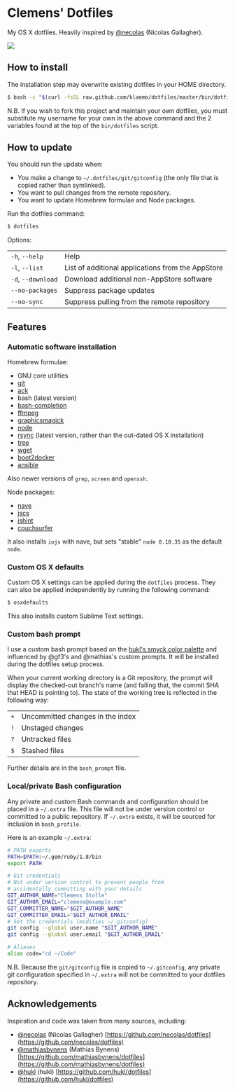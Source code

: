 # Clemens' Dotfiles

My OS X dotfiles. Heavily inspired by [@necolas](https://github.com/necolas) (Nicolas Gallagher).

![](https://files.klaemo.me/images/terminal.png)

## How to install

The installation step may overwrite existing dotfiles in your HOME directory.

```bash
$ bash -c "$(curl -fsSL raw.github.com/klaemo/dotfiles/master/bin/dotfiles)"
```

N.B. If you wish to fork this project and maintain your own dotfiles, you must
substitute my username for your own in the above command and the 2 variables
found at the top of the `bin/dotfiles` script.

## How to update

You should run the update when:

* You make a change to `~/.dotfiles/git/gitconfig` (the only file that is
  copied rather than symlinked).
* You want to pull changes from the remote repository.
* You want to update Homebrew formulae and Node packages.

Run the dotfiles command:

```bash
$ dotfiles
```

Options:

<table>
    <tr>
        <td><code>-h</code>, <code>--help</code></td>
        <td>Help</td>
    </tr>
    <tr>
        <td><code>-l</code>, <code>--list</code></td>
        <td>List of additional applications from the AppStore</td>
    </tr>
    <tr>
        <td><code>-d</code>, <code>--download</code></td>
        <td>Download additional non-AppStore software</td>
    </tr>
    <tr>
        <td><code>--no-packages</code></td>
        <td>Suppress package updates</td>
    </tr>
    <tr>
        <td><code>--no-sync</code></td>
        <td>Suppress pulling from the remote repository</td>
    </tr>
</table>


## Features

### Automatic software installation

Homebrew formulae:

* GNU core utilities
* [git](http://git-scm.com/)
* [ack](http://betterthangrep.com/)
* bash (latest version)
* [bash-completion](http://bash-completion.alioth.debian.org/)
* [ffmpeg](http://ffmpeg.org/)
* [graphicsmagick](http://www.graphicsmagick.org/)
* [node](http://nodejs.org/)
* [rsync](https://rsync.samba.org/) (latest version, rather than the out-dated OS X installation)
* [tree](http://mama.indstate.edu/users/ice/tree/)
* [wget](http://www.gnu.org/software/wget/)
* [boot2docker](http://boot2docker.io)
* [ansible](http://ansible.com)

Also newer versions of `grep`, `screen` and `openssh`.

Node packages:

* [nave](https://github.com/isaacs/nave)
* [jscs](https://github.com/jscs-dev/node-jscs)
* [jshint](http://www.jshint.com/)
* [couchsurfer](https://github.com/klaemo/couchsurfer)

It also installs `iojs` with nave, but sets "stable" `node 0.10.35` as the default `node`.

### Custom OS X defaults

Custom OS X settings can be applied during the `dotfiles` process. They can
also be applied independently by running the following command:

```bash
$ osxdefaults
```

This also installs custom Sublime Text settings.

### Custom bash prompt

I use a custom bash prompt based on the [hukl's smyck color palette](https://github.com/hukl/Smyck-Color-Scheme) and influenced
by @gf3's and @mathias's custom prompts. It will be installed during the dotfiles setup process.

When your current working directory is a Git repository, the prompt will
display the checked-out branch's name (and failing that, the commit SHA that
HEAD is pointing to). The state of the working tree is reflected in the
following way:

<table>
    <tr>
        <td><code>+</code></td>
        <td>Uncommitted changes in the index</td>
    </tr>
    <tr>
        <td><code>!</code></td>
        <td>Unstaged changes</td>
    </tr>
    <tr>
        <td><code>?</code></td>
        <td>Untracked files</td>
    </tr>
    <tr>
        <td><code>$</code></td>
        <td>Stashed files</td>
    </tr>
</table>

Further details are in the `bash_prompt` file.

### Local/private Bash configuration

Any private and custom Bash commands and configuration should be placed in a
`~/.extra` file. This file will not be under version control or
committed to a public repository. If `~/.extra` exists, it will be
sourced for inclusion in `bash_profile`.

Here is an example `~/.extra`:

```bash
# PATH exports
PATH=$PATH:~/.gem/ruby/1.8/bin
export PATH

# Git credentials
# Not under version control to prevent people from
# accidentally committing with your details
GIT_AUTHOR_NAME="Clemens Stolle"
GIT_AUTHOR_EMAIL="clemens@example.com"
GIT_COMMITTER_NAME="$GIT_AUTHOR_NAME"
GIT_COMMITTER_EMAIL="$GIT_AUTHOR_EMAIL"
# Set the credentials (modifies ~/.gitconfig)
git config --global user.name "$GIT_AUTHOR_NAME"
git config --global user.email "$GIT_AUTHOR_EMAIL"

# Aliases
alias code="cd ~/Code"
```

N.B. Because the `git/gitconfig` file is copied to `~/.gitconfig`, any private
git configuration specified in `~/.extra` will not be committed to
your dotfiles repository.


## Acknowledgements

Inspiration and code was taken from many sources, including:

* [@necolas](https://github.com/necolas) (Nicolas Gallagher)
  [https://github.com/necolas/dotfiles](https://github.com/necolas/dotfiles)
* [@mathiasbynens](https://github.com/mathiasbynens) (Mathias Bynens)
  [https://github.com/mathiasbynens/dotfiles](https://github.com/mathiasbynens/dotfiles)
* [@hukl](https://github.com/hukl) (hukl)
  [https://github.com/hukl/dotfiles](https://github.com/hukl/dotfiles)
